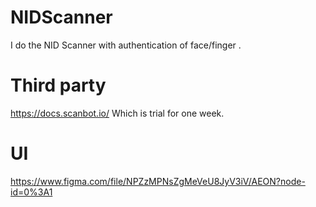 # NIDScanner
I do the NID Scanner with authentication of face/finger .
# Third party
https://docs.scanbot.io/
Which is trial for one week.
# UI
https://www.figma.com/file/NPZzMPNsZgMeVeU8JyV3iV/AEON?node-id=0%3A1
